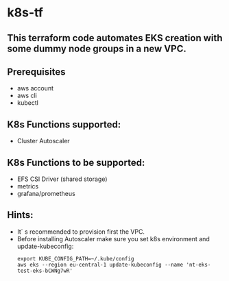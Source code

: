 # k8s-tf
## This terraform code automates EKS creation with some dummy node groups in a new VPC.

## Prerequisites
   - aws account
   - aws cli
   - kubectl

## K8s Functions supported:
   - Cluster Autoscaler

## K8s Functions to be supported:
   - EFS CSI Driver (shared storage)
   - metrics
   - grafana/prometheus


## Hints:
   - It` s recommended to provision first the VPC.
   - Before installing Autoscaler make sure you set k8s environment and update-kubeconfig:
     ```
     export KUBE_CONFIG_PATH=~/.kube/config
     aws eks --region eu-central-1 update-kubeconfig --name 'nt-eks-test-eks-bCWNg7wR'
     ```



